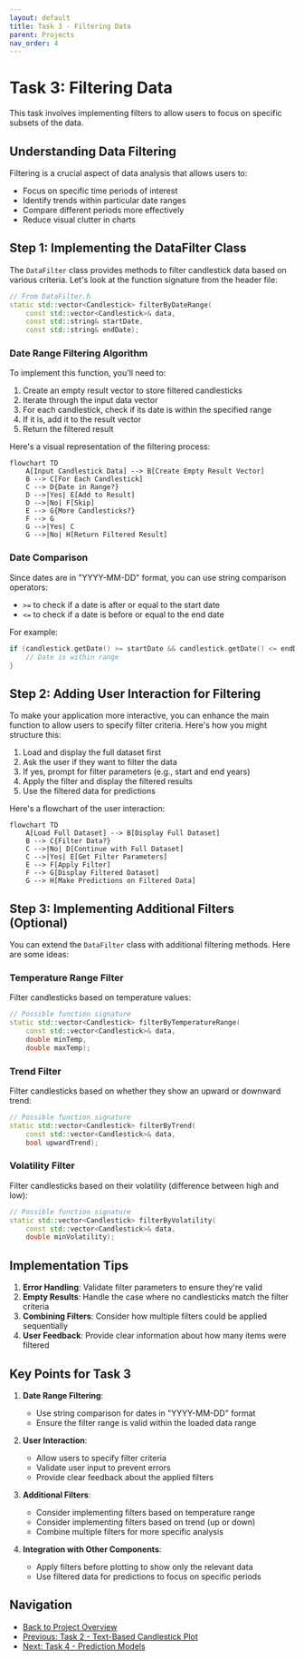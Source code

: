 ```yaml
---
layout: default
title: Task 3 - Filtering Data
parent: Projects
nav_order: 4
---
```


# Task 3: Filtering Data

This task involves implementing filters to allow users to focus on specific subsets of the data.

## Understanding Data Filtering

Filtering is a crucial aspect of data analysis that allows users to:
- Focus on specific time periods of interest
- Identify trends within particular date ranges
- Compare different periods more effectively
- Reduce visual clutter in charts

## Step 1: Implementing the DataFilter Class

The `DataFilter` class provides methods to filter candlestick data based on various criteria. Let's look at the function signature from the header file:

```cpp
// From DataFilter.h
static std::vector<Candlestick> filterByDateRange(
    const std::vector<Candlestick>& data, 
    const std::string& startDate, 
    const std::string& endDate);
```

### Date Range Filtering Algorithm

To implement this function, you'll need to:

1. Create an empty result vector to store filtered candlesticks
2. Iterate through the input data vector
3. For each candlestick, check if its date is within the specified range
4. If it is, add it to the result vector
5. Return the filtered result

Here's a visual representation of the filtering process:

```mermaid
flowchart TD
    A[Input Candlestick Data] --> B[Create Empty Result Vector]
    B --> C[For Each Candlestick]
    C --> D{Date in Range?}
    D -->|Yes| E[Add to Result]
    D -->|No| F[Skip]
    E --> G{More Candlesticks?}
    F --> G
    G -->|Yes| C
    G -->|No| H[Return Filtered Result]
```

### Date Comparison

Since dates are in "YYYY-MM-DD" format, you can use string comparison operators:
- `>=` to check if a date is after or equal to the start date
- `<=` to check if a date is before or equal to the end date

For example:
```cpp
if (candlestick.getDate() >= startDate && candlestick.getDate() <= endDate) {
    // Date is within range
}
```

## Step 2: Adding User Interaction for Filtering

To make your application more interactive, you can enhance the main function to allow users to specify filter criteria. Here's how you might structure this:

1. Load and display the full dataset first
2. Ask the user if they want to filter the data
3. If yes, prompt for filter parameters (e.g., start and end years)
4. Apply the filter and display the filtered results
5. Use the filtered data for predictions

Here's a flowchart of the user interaction:

```mermaid
flowchart TD
    A[Load Full Dataset] --> B[Display Full Dataset]
    B --> C{Filter Data?}
    C -->|No| D[Continue with Full Dataset]
    C -->|Yes| E[Get Filter Parameters]
    E --> F[Apply Filter]
    F --> G[Display Filtered Dataset]
    G --> H[Make Predictions on Filtered Data]
```

## Step 3: Implementing Additional Filters (Optional)

You can extend the `DataFilter` class with additional filtering methods. Here are some ideas:

### Temperature Range Filter

Filter candlesticks based on temperature values:
```cpp
// Possible function signature
static std::vector<Candlestick> filterByTemperatureRange(
    const std::vector<Candlestick>& data, 
    double minTemp, 
    double maxTemp);
```

### Trend Filter

Filter candlesticks based on whether they show an upward or downward trend:
```cpp
// Possible function signature
static std::vector<Candlestick> filterByTrend(
    const std::vector<Candlestick>& data, 
    bool upwardTrend);
```

### Volatility Filter

Filter candlesticks based on their volatility (difference between high and low):
```cpp
// Possible function signature
static std::vector<Candlestick> filterByVolatility(
    const std::vector<Candlestick>& data, 
    double minVolatility);
```

## Implementation Tips

1. **Error Handling**: Validate filter parameters to ensure they're valid
2. **Empty Results**: Handle the case where no candlesticks match the filter criteria
3. **Combining Filters**: Consider how multiple filters could be applied sequentially
4. **User Feedback**: Provide clear information about how many items were filtered

## Key Points for Task 3

1. **Date Range Filtering**:
   - Use string comparison for dates in "YYYY-MM-DD" format
   - Ensure the filter range is valid within the loaded data range

2. **User Interaction**:
   - Allow users to specify filter criteria
   - Validate user input to prevent errors
   - Provide clear feedback about the applied filters

3. **Additional Filters**:
   - Consider implementing filters based on temperature range
   - Consider implementing filters based on trend (up or down)
   - Combine multiple filters for more specific analysis

4. **Integration with Other Components**:
   - Apply filters before plotting to show only the relevant data
   - Use filtered data for predictions to focus on specific periods

## Navigation

- [Back to Project Overview](index.html)
- [Previous: Task 2 - Text-Based Candlestick Plot](task2.html)
- [Next: Task 4 - Prediction Models](task4.html)
